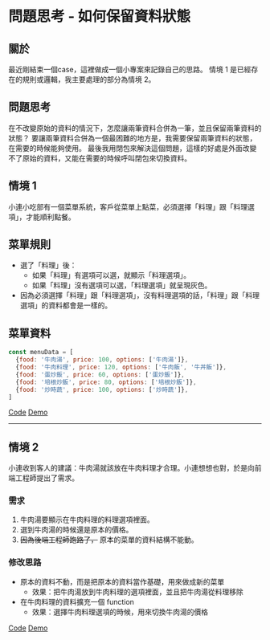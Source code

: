 # 問題思考 - 如何保留資料狀態

## 關於
最近剛結束一個case，這裡做成一個小專案來記錄自己的思路。
情境 1 是已經存在的規則或邏輯，我主要處理的部分為情境 2。

## 問題思考
在不改變原始的資料的情況下，怎麼讓兩筆資料合併為一筆，並且保留兩筆資料的狀態？
要讓兩筆資料合併為一個最困難的地方是，我需要保留兩筆資料的狀態，在需要的時候能夠使用。
最後我用閉包來解決這個問題，這樣的好處是外面改變不了原始的資料，又能在需要的時候呼叫閉包來切換資料。

## 情境 1
小連小吃部有一個菜單系統，客戶從菜單上點菜，必須選擇「料理」跟「料理選項」，才能順利點餐。

## 菜單規則
- 選了「料理」後：
  - 如果「料理」有選項可以選，就顯示「料理選項」。
  - 如果「料理」沒有選項可以選，「料理選項」就呈現灰色。
- 因為必須選擇「料理」跟「料理選項」，沒有料理選項的話，「料理」跟「料理選項」的資料都會是一樣的。

## 菜單資料
```javascript
const menuData = [
  {food: '牛肉湯', price: 100, options: ['牛肉湯']},
  {food: '牛肉料理', price: 120, options: ['牛肉飯', '牛丼飯']},
  {food: '蛋炒飯', price: 60, options: ['蛋炒飯']},
  {food: '培根炒飯', price: 80, options: ['培根炒飯']},
  {food: '炒時蔬', price: 100, options: ['炒時蔬']},
]

```
[Code](https://github.com/BolasLien/my-example/blob/master/menu-scenario/version1.html)
[Demo](https://bolaslien.github.io/my-example/menu-scenario/version1)

---

## 情境 2
小連收到客人的建議：牛肉湯就該放在牛肉料理才合理。小連想想也對，於是向前端工程師提出了需求。

### 需求
1. 牛肉湯要顯示在牛肉料理的料理選項裡面。
2. 選到牛肉湯的時候還是原本的價格。
3. ~~因為後端工程師跑路了，~~ 原本的菜單的資料結構不能動。

### 修改思路
- 原本的資料不動，而是把原本的資料當作基礎，用來做成新的菜單
  - 效果：把牛肉湯放到牛肉料理的選項裡面，並且把牛肉湯從料理移除
- 在牛肉料理的資料擴充一個 function
  - 效果：選擇牛肉料理選項的時候，用來切換牛肉湯的價格


[Code](https://github.com/BolasLien/my-example/blob/master/menu-scenario/version2.html)
[Demo](https://bolaslien.github.io/my-example/menu-scenario/version2)
